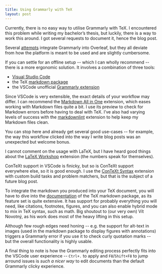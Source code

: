 ```yaml
---
title: Using Grammarly with TeX
layout: post
---
```


Currently, there is no easy way to utilise Grammarly with TeX. I encountered this problem while writing my bachelor’s thesis, but luckily, there is a way to work this around. I got several requests to document it, hence the blog post.

Several [attempts][overleaf-hacks] integrate Grammarly into Overleaf, but they all deviate from how the platform is meant to be used and are slightly cumbersome.

If you can settle for an offline setup -- which I can wholly recommend -- there is a more ergonomic solution. It involves a combination of three tools:

- [Visual Studio Code][vscode]
- the TeX [markdown package][tex-markdown]
- the VSCode unofficial [Grammarly extension][vscode-grammarly]

Since VSCode is very extensible, the exact details of your workflow may differ. I can recommend the [Markdown All in One][vscode-markdown] extension, which eases working with Markdown files quite a bit. I use its preview to check for Markdown errors before having to deal with TeX. I’ve also had varying levels of success with the [markdownlint][vscode-markdown-lint] extension to help keep my Markdown files clean.

You can stop here and already get several good use-cases -- for example, the way this workflow clicked into the way I write blog posts was an unexpected but welcome bonus.

I cannot comment on the usage with LaTeX, but I have heard good things about the [LaTeX Workshop][vscode-latex] extension (the numbers speak for themselves).

ConTeXt support in VSCode is finicky, but so is ConTeXt support everywhere else, so it is good enough. I use the [ConTeXt Syntax][vscode-context] extension with custom build tasks and problem matchers, but that is the subject of a future blog post.

To integrate the markdown you produced into your TeX document, you will have to dive into the [documentation][tex-markdown-docs] of the TeX markdown package, as its feature set is quite extensive. It has support for probably everything you will need, like citations, footnotes, figures, and you can also enable hybrid mode to mix in TeX syntax, such as math. Big shoutout to (our very own) Vít Novotný, as his work does most of the heavy lifting in this setup.

Although few rough edges need honing -- e.g. the support for alt-text in images (used in the markdown package to display figures with annotations) triggers a Grammarly error if you use it to check curly quotation marks -- but the overall functionality is highly usable.

A final thing to note is how the Grammarly editing process perfectly fits into the VSCode user experience -- `Ctrl+.` to apply and `F8`/`Shift+F8` to jump arround issues is _such a nicer way_ to edit documents than the default Grammarly clicky experience.

[vscode]: https://code.visualstudio.com/
[overleaf-hacks]: https://tex.stackexchange.com/questions/333947/integrating-grammarly-with-online-latex-editors-such-as-overleaf
[tex-markdown]: https://github.com/Witiko/markdown/
[vscode-grammarly]: https://marketplace.visualstudio.com/items?itemName=znck.grammarly
[latex-workshop]: https://marketplace.visualstudio.com/items?itemName=James-Yu.latex-workshop
[vscode-markdown]: https://marketplace.visualstudio.com/items?itemName=yzhang.markdown-all-in-one
[vscode-markdown-lint]: https://thisdavej.com/build-an-amazing-markdown-editor-using-visual-studio-code-and-pandoc/
[vscode-latex]: https://marketplace.visualstudio.com/items?itemName=James-Yu.latex-workshop
[vscode-context]: https://marketplace.visualstudio.com/items?itemName=JulianGmp.context-syntax
[tex-markdown-docs]: https://github.com/Witiko/markdown/#further-information
